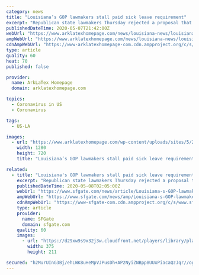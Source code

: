 ```yaml
---
category: news
title: "Louisiana’s GOP lawmakers stall paid sick leave requirement"
excerpt: "Republican state lawmakers Thursday rejected a proposal that would require many Louisiana businesses to provide paid sick leave to their workers, in a debate heightened by"
publishedDateTime: 2020-05-07T21:42:00Z
webUrl: "https://www.arklatexhomepage.com/news/louisiana-news/louisianas-gop-lawmakers-stall-paid-sick-leave-requirement/"
ampWebUrl: "https://www.arklatexhomepage.com/news/louisiana-news/louisianas-gop-lawmakers-stall-paid-sick-leave-requirement/amp/"
cdnAmpWebUrl: "https://www-arklatexhomepage-com.cdn.ampproject.org/c/s/www.arklatexhomepage.com/news/louisiana-news/louisianas-gop-lawmakers-stall-paid-sick-leave-requirement/amp/"
type: article
quality: 60
heat: 70
published: false

provider:
  name: ArkLaTex Homepage
  domain: arklatexhomepage.com

topics:
  - Coronavirus in US
  - Coronavirus

tags:
  - US-LA

images:
  - url: "https://www.arklatexhomepage.com/wp-content/uploads/sites/5/2020/05/GettyImages-496570222.jpg?w=1280&h=720&crop=1"
    width: 1280
    height: 720
    title: "Louisiana’s GOP lawmakers stall paid sick leave requirement"

related:
  - title: "Louisiana's GOP lawmakers stall paid sick leave requirement"
    excerpt: "Republican state lawmakers Thursday rejected a proposal that would require many Louisiana businesses to provide paid sick leave to their workers, in a debate heightened by the ongoing coronavirus pandemic."
    publishedDateTime: 2020-05-08T02:05:00Z
    webUrl: "https://www.sfgate.com/news/article/Louisiana-s-GOP-lawmakers-stall-paid-sick-leave-15254272.php"
    ampWebUrl: "https://www.sfgate.com/news/amp/Louisiana-s-GOP-lawmakers-stall-paid-sick-leave-15254272.php"
    cdnAmpWebUrl: "https://www-sfgate-com.cdn.ampproject.org/c/s/www.sfgate.com/news/amp/Louisiana-s-GOP-lawmakers-stall-paid-sick-leave-15254272.php"
    type: article
    provider:
      name: SFGate
      domain: sfgate.com
    quality: 60
    images:
      - url: "https://d29xw9s9x32j3w.cloudfront.net/players/library/placeholder.png"
        width: 375
        height: 211

secured: "h2MurUInG3Bj/ehLWK8uHeMpVJPusDh+AP2NyiZNBpp8UUxPiacaQzJqr//ogO0VpisOaxsHNMFBTZDbPDPdI60BTMKsBQKOL7+MkLorUz1WuxlH2mQiun5w6Adi647xlrpLabaVibj32wZkTailwMos7Hz88E6D6V75hglvx1LeWPWzIf+Uw8T+7bDaWCsZcmrZcSc+8W01XI0LR32oMeKKPCIuJsAu+iNnWxz5/P6pz7Yc4f2nsE9n2ARMojE+C1RcpHSXXYUFyqHMZBTU/jW+LVUIzp6Ty3Tat3DWsuV5QjqrdnzCp6cYAkv/gLaE;BDhIDs0gey8rHhTMuNFIPw=="
---
```


